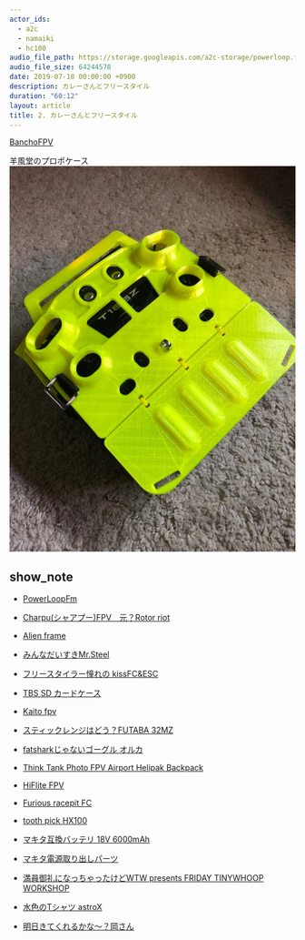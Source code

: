 ```yaml
---
actor_ids:
  - a2c
  - namaiki
  - hc100
audio_file_path: https://storage.googleapis.com/a2c-storage/powerloop.fm/2019-07-18-S3_export_encode_02.mp3
audio_file_size: 64244578
date: 2019-07-18 00:00:00 +0900
description: カレーさんとフリースタイル
duration: "60:12"
layout: article
title: 2. カレーさんとフリースタイル
---
```


[BanchoFPV](https://banchofpv.stores.jp/)

羊風堂のプロポケース
![羊風堂のプロポケース](/images/16sz_case.jpg)


## show_note

- [PowerLoopFm](https://powerloop.tokyo)


 - [Charpu(シャアプー)FPV　元？Rotor riot](https://www.youtube.com/user/CharpuFPV)

- [Alien frame](https://impulserc.com/products/alien-fpv-frame)

- [みんなだいすきMr.Steel](https://www.youtube.com/user/MrSteeledavis)

- [フリースタイラー憧れの kissFC&ESC](https://kiss.flyduino.net/)

- [TBS SD カードケース](https://www.team-blacksheep.com/products/prod:tbs_footage_cradle)

- [Kaito fpv](https://www.youtube.com/channel/UCMxmWA_Zz2h7-5JhYZaXRnQ)

- [スティックレンジはどう？FUTABA 32MZ](https://www.rc.futaba.co.jp/propo/air/32mz.html)

- [fatsharkじゃないゴーグル オルカ](https://www.orqafpv.com/)

- [Think Tank Photo FPV Airport Helipak Backpack](https://www.getfpv.com/think-tank-photo-fpv-airport-helipak-backpack.html)

- [HiFlite FPV
](https://www.youtube.com/user/MauiAviator)

- [Furious racepit FC](https://furiousfpv.com/product_info.php?products_id=763
)

- [tooth pick HX100](https://betafpv.com/products/hx100-100mm-fpv-quad
)

- [マキタ互換バッテリ 18V 6000mAh](https://amzn.to/30Ngxen) 

- [マキタ電源取り出しパーツ](https://amzn.to/2LAmIPn) 

- [満員御礼になっちゃったけどWTW presents FRIDAY TINYWHOOP WORKSHOP](https://wtw-ftw.peatix.com/?fbclid=IwAR06D1_fbWdd1XXhJifJHcD9hagWy9nBFWWzkyZ-UR4Aw7ajH6TEEsDJAZk)
 

- [水色のTシャツ astroX](http://astrox.kr/)

- [明日きてくれるかな～？岡さん](https://www.youtube.com/channel/UCpror2wW9Ufovwq60H1fk6w)


